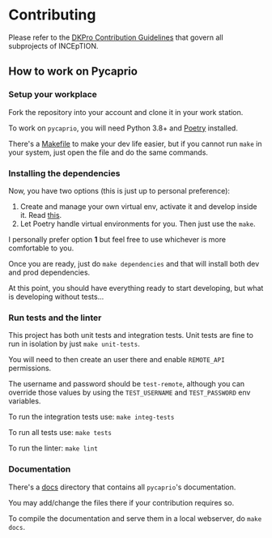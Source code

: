 # Contributing

Please refer to the [DKPro Contribution Guidelines](https://dkpro.github.io/contributing) that govern all subprojects of INCEpTION.

## How to work on Pycaprio

### Setup your workplace

Fork the repository into your account and clone it in your work station.

To work on `pycaprio`, you will need Python 3.8+ and [Poetry](https://github.com/python-poetry/poetry) installed.

There's a [Makefile](https://github.com/JavierLuna/pycaprio/blob/main/Makefile) to make your dev life easier, but if you
cannot run `make` in your system, just open the file and do the same commands.

### Installing the dependencies

Now, you have two options (this is just up to personal preference):

1. Create and manage your own virtual env, activate it and develop inside it.
   Read [this](https://realpython.com/python-virtual-environments-a-primer/).
2. Let Poetry handle virtual environments for you. Then just use the `make`.

I personally prefer option **1** but feel free to use whichever is more comfortable to you.

Once you are ready, just do `make dependencies` and that will install both dev and prod dependencies.

At this point, you should have everything ready to start developing, but what is developing without tests...

### Run tests and the linter

This project has both unit tests and integration tests. Unit tests are fine to run in isolation by
just `make unit-tests`.

You will need to then create an user there and enable `REMOTE_API` permissions.

The username and password should be `test-remote`, although you can override those values by using the
`TEST_USERNAME` and `TEST_PASSWORD` env variables.

To run the integration tests use: `make integ-tests`

To run all tests use: `make tests`

To run the linter: `make lint`

### Documentation

There's a [docs](https://github.com/JavierLuna/pycaprio/tree/main/docs) directory that contains all `pycaprio`'s
documentation.

You may add/change the files there if your contribution requires so.

To compile the documentation and serve them in a local webserver, do `make docs`.

